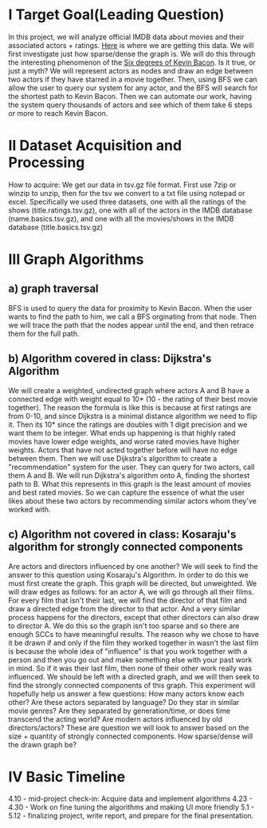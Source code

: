 # I Target Goal(Leading Question)

In this project, we will analyze official IMDB data about movies and their associated actors + ratings. [Here](https://www.imdb.com/interfaces/) is where we are getting this data. We will first investigate just how sparse/dense the graph is. We will do this through the interesting phenomenon of the [Six degrees of Kevin Bacon](https://en.wikipedia.org/wiki/Six_Degrees_of_Kevin_Bacon). Is it true, or just a myth? We will represent actors as nodes and draw an edge between two actors if they have starred in a movie together. Then, using BFS we can allow the user to query our system for any actor, and the BFS will search for the shortest path to Kevin Bacon. Then we can automate our work, having the system query thousands of actors and see which of them take 6 steps or more to reach Kevin Bacon.

# II Dataset Acquisition and Processing

How to acquire: We get our data in tsv.gz file format. First use 7zip or winzip to unzip, then for the tsv we convert to a txt file using notepad or excel. Specifically we used three datasets, one with all the ratings of the shows (title.ratings.tsv.gz), one with all of the actors in the IMDB database (name.basics.tsv.gz), and one with all the movies/shows in the IMDB database (title.basics.tsv.gz)

# III Graph Algorithms

## a) graph traversal

BFS is used to query the data for proximity to Kevin Bacon. When the user wants to find the path to him, we call a BFS orginating from that node. Then we will trace the path
that the nodes appear until the end, and then retrace them for the full path.

## b) Algorithm covered in class: Dijkstra's Algorithm

We will create a weighted, undirected graph where actors A and B have a connected edge with weight equal to 10* (10 - the rating of their best movie together).
The reason the formula is like this is because at first ratings are from 0-10, and since Dijkstra is a minimal distance algorithm we need to flip it. Then its 10* since
the ratings are doubles with 1 digit precision and we want them to be integer. What ends up happening is that highly rated movies have lower edge weights, and worse rated movies have higher weights. Actors that have not acted
together before will have no edge between them. Then we will use Dijkstra's algorithm to create a "recommendation" system for the user. They can query for two
actors, call them A and B. We will run Dijkstra's algorithm onto A, finding the shortest path to B. What this represents in this graph is the least amount of movies and
best rated movies. So we can capture the essence of what the user likes about these two actors by recommending similar actors whom they've worked with.

## c) Algorithm not covered in class: Kosaraju's algorithm for strongly connected components

Are actors and directors influenced by one another? We will seek to find the answer to this question using Kosaraju's Algorithm. In order to do this we must first create the graph. This graph will be directed, but unweighted. We will draw edges as follows: for an actor A, we will go through all their films. For every film that isn't their last, we will find the director of that film and draw a directed edge from the director to that actor. And a very similar process happens for the directors, except that other directors can also draw to director A. We do this so the graph isn't too sparse and so there are enough SCCs to have meaningful results.
The reason why we chose to have it be drawn if and only if the film they worked together in wasn't the last film is because the whole idea of "influence" is that you work together
with a person and then you go out and make something else with your past work in mind. So if it was their last film, then none of their other work really was influenced.
We should be left with a directed graph, and we will then seek to find the strongly connected components of this graph.
This experiment will hopefully help us answer a few questions: How many actors know each other? Are these actors separated by language?
Do they star in similar movie genres? Are they separated by generation/time, or does time transcend the acting world? Are modern actors influenced by old directors/actors? These are question we will look to answer based on the size + quantity of strongly connected components. How sparse/dense will the drawn graph be?

# IV Basic Timeline

4.10 - mid-project check-in: Acquire data and implement algorithms
4.23 - 4.30 - Work on fine tuning the algorithms and making UI more friendly
5.1 - 5.12 - finalizing project, write report, and prepare for the final presentation.
